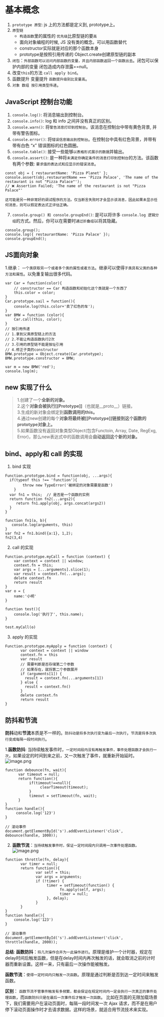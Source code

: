 # 基本概念

1. `prototype 原型`: js 上的方法都是定义到, prototype上。
2. `原型链`
    * `构造函数`里的属性的 `优先级`比原型链的要`高`
    * 面向对象编程的时候, JS 没有类的概念。可以用函数替代
    * constructor实际就是对应的那个函数本身
    * prototype是按照引用传递的  Object.create创建原型链的副本
3. `闭包`：`外部函数可以访问内部函数的变量，并且内部函数返回一个函数出去`。闭包可以保护内部的变量  闭包造成内存泄露==null。
4. 改变`this`的方法 `call apply bind`。
5. 函数提升 变量提升 `函数提升级别比变量高`。
6. `对象 数组 按引用类型传递`。

## JavaScript 控制台功能
1. `console.log()`: 将消息输出到控制台。
2. `console.info()`: log 和 info 之间并没有真正的区别。
3. `console.warn()`: 将`警告消息打印到控制台`。该消息在控制台中带有黄色背景, 并带有警告图标。
4. `console.error()`: 将`错误信息输出到控制台`。在控制台中具有红色背景，并带有带有白色 “x” 错误图标的红色圆圈。
5. `console.table()`:  接受一些能够`以表格形式展示的数据`并输出。
6. `console.assert()`: 是一种将`未满足你确定条件的消息打印到控制台`的方法。该函数有两个参数: `要求值的表达式和应显示的错误消息`。
```
const obj = { restaurantName: 'Pizza Planet' };
console.assert(obj.restaurantName === 'Pizza Palace', 'The name of the restaurant is not "Pizza Palace"');
// ❌ Assertion Failed; 'The name of the restaurant is not "Pizza Palace"'

这可能是另一种非常好的调试程序的方法。仅当断言失败时才会显示该消息，因此如果未显示任何消息，则可以假定表达式正评估正确。
```
7. `console.group() 和 console.groupEnd()`:  是可以将许多 `console.log 逻辑分组`的方式。然后，你可以在需要时`通过折叠组`以将其隐藏。
```
console.group();
console.log({ restaurantName: 'Pizza Palace' });
console.groupEnd();
```
 


## JS面向对象

1.继承： `一个类获取另一个或者多个类的属性或者方法`。继承可以使得`子类具有父类的各种方法和属性`。以免重复输出很多代码。
```
var Car = function(color){
    // constructor == Car 构造函数和初始化这个类就是一个东西了
    this.color = color;
}
Car.prototype.sail = function(){
	console.log(this.color+'卖了红色的车');
}
var BMW = function (color){
	Car.call(this, color);
}
// 按引用传递
// 1.拿到父类原型链上的方法
// 2.不能让构造函数执行2次
// 3.引用的原型链不能是按址引用
// 4.修正子类的constructor 
BMW.prototype = Object.create(Car.prototype);
BMW.prototype.constructor = BMW;

var m = new BMW('red');
console.log(m);
```

## new 实现了什么
> 1.创建了一个**全新的对象。**  
>2.这个**对象会被执行[[Prototype]]**（也就是__proto__）链接。  
> 3.生成的新对象会绑定到**函数调用的this。**  
> 4.通过new创建的每个**对象将最终被[[Prototype]]链接到这个函数的prototype对象上。**  
>5.如果函数没有返回对象类型Object(包含Functoin, Array, Date, RegExg, Error)，那么new表达式中的函数调用会**自动返回这个新的对象。**



## bind、apply和 call 的实现
1. bind 实现
```
Function.prototype.bind = function(obj, ...args){
  if(typeof this !== 'function'){
        throw new TypeError('被绑定的对象需要是函数')
    }
  var fn1 = this;  // 是否是一个函数的实例
  return function fn2(...args2){
     return fn1.apply(obj, args.concat(args2))
  }
}

function fn1(a, b){
   console.log(arguments, this)
}
var fn2 = fn1.bind({a:1}, 1,2);
fn2(3,4)
```

2. call 的实现
```
Function.prototype.myCall = function (context) {
    var context = context || window;
    context.fn = this;
    var args = [...arguments].slice(1);
    var result = context.fn(...args);
    delete context.fn
    return result
}     
var o = {
    name:'小明'
}   

function test(){
    console.log('执行了', this.name);
}

test.myCall(o)
```

3. apply 的实现
```
Function.prototype.myApply = function (context) {
       var context = context || window
       context.fn = this
       var result
       // 需要判断是否存储第二个参数 
       // 如果存在，就将第二个参数展开 
       if (arguments[1]) {
         result = context.fn(...arguments[1])
       } else {
         result = context.fn()
       }
       delete context.fn
       return result
}
```
 

## 防抖和节流
**防抖**动和**节流**本质是不一样的。`防抖动是将多次执行变为最后一次执行`，`节流是将多次执行变成每隔一段时间执行`。

1.**函数防抖**: 当持续触发事件时，`一定时间段内没有再触发事件，事件处理函数才会执行一次`，如果设定的时间到来之前，又一次触发了事件，就重新开始延时。
![image.png](https://upload-images.jianshu.io/upload_images/11405974-f0423b9c285fe7a1.png?imageMogr2/auto-orient/strip%7CimageView2/2/w/1240)
```
function debounce(fn, wait){
      var timeout = null;
      return function(){
           if(timeout!==null){
                clearTimeout(timeout); 
           }
           timeout = setTimeout(fn, wait);
      }
}
function handle(){
     console.log('123')
}
            
// 滚动事件
document.getElementById('s').addEventListener('click', debounce(handle, 1000));
```

2. **函数节流**：`当持续触发事件时，保证一定时间段内只调用一次事件处理函数。`
![image.png](https://upload-images.jianshu.io/upload_images/11405974-0d7d6c9d3326aa2a.png?imageMogr2/auto-orient/strip%7CimageView2/2/w/1240)
```
function throttle(fn, delay){
       var timer = null;
       return function(){
              var self = this;
              var args = arguments;
              if (!timer) {
                   timer = setTimeout(function() {
                         fn.apply(self, args);
                         timer = null;
                   }, delay);
              }
       }
}
function handle(){
    console.log('123')
}
            
// 滚动事件
document.getElementById('s').addEventListener('click', throttle(handle, 2000));
```

**总结**:
**函数防抖**：`将几次操作合并为一此操作进行`。原理是维护一个计时器，规定在delay时间后触发函数，但是在delay时间内再次触发的话，就会取消之前的计时器而重新设置。这样一来，只有最后一次操作能被触发。

**函数节流**：`使得一定时间内只触发一次函数`。原理是通过判断是否到达一定时间来触发函数。

**区别**： `函数节流不管事件触发有多频繁，都会保证在规定时间内一定会执行一次真正的事件处理函数`，而`函数防抖只是在最后一次事件后才触发一次函数`。 比如在页面的无限加载场景下，我们需要用户在滚动页面时，每隔一段时间发一次 Ajax 请求，而不是在用户停下滚动页面操作时才去请求数据。这样的场景，就适合用节流技术来实现。







